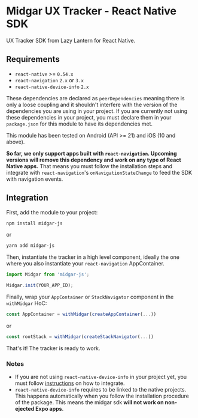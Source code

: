 # Midgar UX Tracker - React Native SDK

UX Tracker SDK from Lazy Lantern for React Native. 

## Requirements
 - `react-native` >= `0.54.x`
 - `react-navigation` `2.x` or `3.x`
 - `react-native-device-info` `2.x`
 
 These dependencies are declared as `peerDependencies` meaning there is only a loose coupling and it shouldn't interfere with the version of the dependencies you are using in your project. If you are currently not using these dependencies in your project, you must declare them in your `package.json` for this module to have its dependencies met.
 
 This module has been tested on Android (API >= 21) and iOS (10 and above).
 
 **So far, we only support apps built with `react-navigation`. Upcoming versions will remove this dependency and work on any type of React Native apps.**
 That means you must follow the installation steps and integrate with `react-navigation`'s `onNavigationStateChange` to feed the SDK with navigation events.
 
 ## Integration
First, add the module to your project:

```bash
npm install midgar-js
```

or

```bash
yarn add midgar-js
```

Then, instantiate the tracker in a high level component, ideally the one where you also instantiate your `react-navigation` AppContainer.

```javascript
import Midgar from 'midgar-js';

Midgar.init(YOUR_APP_ID);
```

Finally, wrap your `AppContainer` or `StackNavigator` component in the `withMidgar` HoC:

```javascript
const AppContainer = withMidgar(createAppContainer(...))
```

or

```javascript
const rootStack = withMidgar(createStackNavigator(...))
```

That's it! The tracker is ready to work. 

### Notes
 - If you are not using `react-native-device-info` in your project yet, you must follow [instructions](https://www.npmjs.com/package/react-native-device-info) on how to integrate. 
 - `react-native-device-info` requires to be linked to the native projects. This happens automatically when you follow the installation procedure of the package. This means the midgar sdk **will not work on non-ejected Expo apps**.
